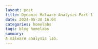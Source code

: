 ```yaml
---
layout: post
title: Dynamic Malware Analysis Part 1
date: 2024-05-30 16:04
categories: homelabs
tags: blog homelabs
summary: 
A malware analysis lab.
---
```



